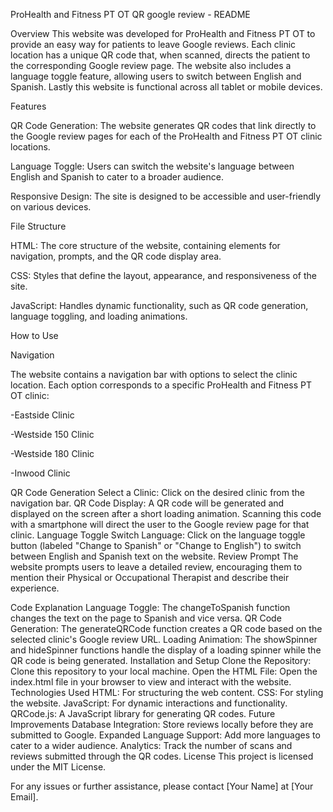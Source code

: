 ProHealth and Fitness PT OT QR google review - README

Overview
This website was developed for ProHealth and Fitness PT OT to provide an easy way for patients to leave Google reviews. Each clinic location has a unique QR code that, when scanned, directs the patient to the corresponding Google review page. The website also includes a language toggle feature, allowing users to switch between English and Spanish. Lastly this website is functional across all tablet or mobile devices.

Features

QR Code Generation: The website generates QR codes that link directly to the Google review pages for each of the ProHealth and Fitness PT OT clinic locations.

Language Toggle: Users can switch the website's language between English and Spanish to cater to a broader audience.

Responsive Design: The site is designed to be accessible and user-friendly on various devices.

File Structure

HTML: The core structure of the website, containing elements for navigation, prompts, and the QR code display area.

CSS: Styles that define the layout, appearance, and responsiveness of the site.

JavaScript: Handles dynamic functionality, such as QR code generation, language toggling, and loading animations.

How to Use

Navigation

The website contains a navigation bar with options to select the clinic location. Each option corresponds to a specific ProHealth and Fitness PT OT clinic:

-Eastside Clinic

-Westside 150 Clinic

-Westside 180 Clinic

-Inwood Clinic

QR Code Generation
Select a Clinic: Click on the desired clinic from the navigation bar.
QR Code Display: A QR code will be generated and displayed on the screen after a short loading animation. Scanning this code with a smartphone will direct the user to the Google review page for that clinic.
Language Toggle
Switch Language: Click on the language toggle button (labeled "Change to Spanish" or "Change to English") to switch between English and Spanish text on the website.
Review Prompt
The website prompts users to leave a detailed review, encouraging them to mention their Physical or Occupational Therapist and describe their experience.

Code Explanation
Language Toggle: The changeToSpanish function changes the text on the page to Spanish and vice versa.
QR Code Generation: The generateQRCode function creates a QR code based on the selected clinic's Google review URL.
Loading Animation: The showSpinner and hideSpinner functions handle the display of a loading spinner while the QR code is being generated.
Installation and Setup
Clone the Repository: Clone this repository to your local machine.
Open the HTML File: Open the index.html file in your browser to view and interact with the website.
Technologies Used
HTML: For structuring the web content.
CSS: For styling the website.
JavaScript: For dynamic interactions and functionality.
QRCode.js: A JavaScript library for generating QR codes.
Future Improvements
Database Integration: Store reviews locally before they are submitted to Google.
Expanded Language Support: Add more languages to cater to a wider audience.
Analytics: Track the number of scans and reviews submitted through the QR codes.
License
This project is licensed under the MIT License.

For any issues or further assistance, please contact [Your Name] at [Your Email].







